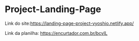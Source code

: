 # Project-Landing-Page

Link do site:https://landing-page-project-vyoshio.netlify.app/

Link da planilha: https://encurtador.com.br/bcvIL
